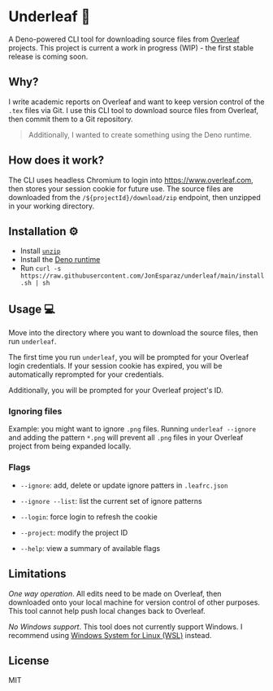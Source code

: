 # Underleaf :fallen_leaf:

A Deno-powered CLI tool for downloading source files from
[Overleaf](https://www.overleaf.com/) projects. This project is current a work
in progress (WIP) - the first stable release is coming soon.

## Why?

I write academic reports on Overleaf and want to keep version control of the
`.tex` files via Git. I use this CLI tool to download source files from
Overleaf, then commit them to a Git repository.

> Additionally, I wanted to create something using the Deno runtime.

## How does it work?

The CLI uses headless Chromium to login into https://www.overleaf.com, then
stores your session cookie for future use. The source files are downloaded from
the `/${projectId}/download/zip` endpoint, then unzipped in your working
directory.

## Installation :gear:

- Install [`unzip`](https://linux.die.net/man/1/unzip)
- Install the
  [Deno runtime](https://deno.land/manual/getting_started/installation)
- Run
  `curl -s https://raw.githubusercontent.com/JonEsparaz/underleaf/main/install.sh | sh`

## Usage :computer:

Move into the directory where you want to download the source files, then run
`underleaf`.

The first time you run `underleaf`, you will be prompted for your Overleaf login
credentials. If your session cookie has expired, you will be automatically
reprompted for your credentials.

Additionally, you will be prompted for your Overleaf project's ID.

### Ignoring files

Example: you might want to ignore `.png` files. Running `underleaf --ignore` and
adding the pattern `*.png` will prevent all `.png` files in your Overleaf
project from being expanded locally.

### Flags

- `--ignore`: add, delete or update ignore patters in `.leafrc.json`

- `--ignore --list`: list the current set of ignore patterns

- `--login`: force login to refresh the cookie

- `--project`: modify the project ID

- `--help`: view a summary of available flags

## Limitations

_One way operation_. All edits need to be made on Overleaf, then downloaded onto
your local machine for version control of other purposes. This tool cannot help
push local changes back to Overleaf.

_No Windows support_. This tool does not currently support Windows. I recommend
using
[Windows System for Linux (WSL)](https://docs.microsoft.com/en-us/windows/wsl/install-win10)
instead.

## License

MIT
